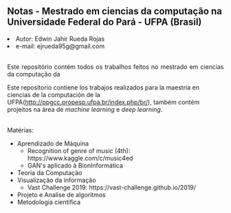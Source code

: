 <h2> Notas - Mestrado em ciencias da computação na Universidade Federal do Pará - UFPA (Brasil) </h2>

<li> Autor: Edwin Jahir Rueda Rojas </li>
<li> e-mail: ejrueda95g@gmail.com </li>
<br>
<p align="justify"> Este repositório contém todos os trabalhos feitos no mestrado em ciencias da computação da

Este repositorio contiene los trabajos realizados para la maestría en ciencias de la computación de la UFPA(http://ppgcc.propesp.ufpa.br/index.php/br/), também contém
projeitos na área de <i>machine learning</i> e <i> deep learning</i>.

<br>
Matérias:
<ul>
<li> Aprendizado de Máquina 
<ul>
<li> Recognition of genre of music (4th): https://www.kaggle.com/c/music4ed </li>
<li> GAN's aplicado à BionInformática</li>
</ul>
<li> Teoria da Computação </li>
<li>Visualização da informação 
<ul> <li> Vast Challenge 2019: https://vast-challenge.github.io/2019/ </li></ul></li>
<li> Projeto e Analise de algoritmos </li>
<li> Metodologia científica </li>
</ul>
<br>
